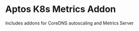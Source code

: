 Aptos K8s Metrics Addon
================================

Includes addons for CoreDNS autoscaling and Metrics Server
